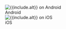 <figure class="site-figure">
  <div class="site-figure-container">
      <img src='{{site.url}}/assets/images/docs/get-started/android/{{include.image}}'
           alt='{{include.alt}} on Android'
           class='{{include.class}}'>
      <figcaption class="figure-caption">Android</figcaption>
  </div>
  <div class="site-figure-container">
      <img src='{{site.url}}/assets/images/docs/get-started/ios/{{include.image}}'
           alt='{{include.alt}} on iOS'
           class='{{include.class}}'>
      <figcaption class="figure-caption">iOS</figcaption>
  </div>
</figure>
